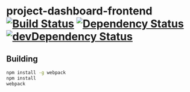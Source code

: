 # project-dashboard-frontend [![Build Status](https://travis-ci.com/glo2003/project-dashboard-frontend.svg?token=zqwddKMQJPuA81LVyJfq&branch=master)](https://travis-ci.com/glo2003/project-dashboard-frontend) [![Dependency Status](https://david-dm.org/glo2003/project-dashboard-frontend.svg)](https://david-dm.org/glo2003/project-dashboard-frontend) [![devDependency Status](https://david-dm.org/glo2003/project-dashboard-frontend/dev-status.svg)](https://david-dm.org/glo2003/project-dashboard-frontend#info=devDependencies)

## Building

```sh
npm install -g webpack
npm install
webpack
```
